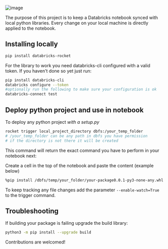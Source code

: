 ![image](https://user-images.githubusercontent.com/2252355/118676963-24aea900-b7fc-11eb-8f68-82d1a37ccc3c.png)

The purpose of this project is to keep a Databricks notebook synced with local python libraries. 
Every change on your local machine is directly applied to the notebook.


## Installing locally


```sh
pip install databricks-rocket
```


For the library to work you need databricks-cli configured with a valid token.
If you haven't done so yet just run:

```sh
pip install databricks-cli
databricks configure --token
#optionally run the following to make sure your configuration is ok
databricks-connect test
```

## Deploy python project and use in notebook


To deploy any python project *with a setup.py*

```sh
rocket trigger local_project_directory dbfs:/your_temp_folder
# /your_temp_folder can be any path in dbfs you have permission
# if the directory is not there it will be created
```


This command will return the exact command you have to perform in your notebook next:

Create a cell in the top of the notebook and paste the content (example below)

```sh
%pip install /dbfs/temp/your_folder/your-package0.0.1-py3-none-any.whl  --force-reinstall --no-deps
```

To keep tracking any file changes add the parameter `--enable-watch=True` to the trigger command.

## Troubleshooting

If building your package is failing upgrade the build library:

```sh
python3 -m pip install --upgrade build 
```

Contributions are welcomed!

